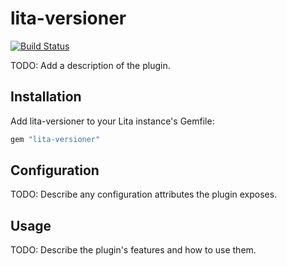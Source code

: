 # lita-versioner

[![Build Status](https://travis-ci.org/sersut/lita-versioner.png?branch=master)](https://travis-ci.org/sersut/lita-versioner)

TODO: Add a description of the plugin.

## Installation

Add lita-versioner to your Lita instance's Gemfile:

``` ruby
gem "lita-versioner"
```

## Configuration

TODO: Describe any configuration attributes the plugin exposes.

## Usage

TODO: Describe the plugin's features and how to use them.
